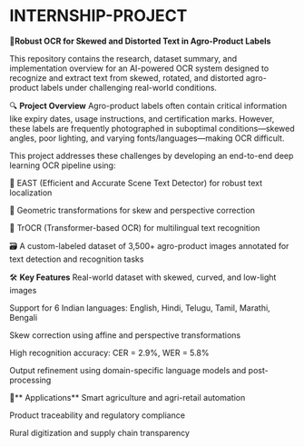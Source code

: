 # INTERNSHIP-PROJECT


📘**Robust OCR for Skewed and Distorted Text in Agro-Product Labels**

This repository contains the research, dataset summary, and implementation overview for an AI-powered OCR system designed to recognize and extract text from skewed, rotated, and distorted agro-product labels under challenging real-world conditions.

🔍 **Project Overview**
Agro-product labels often contain critical information like expiry dates, usage instructions, and certification marks. However, these labels are frequently photographed in suboptimal conditions—skewed angles, poor lighting, and varying fonts/languages—making OCR difficult.

This project addresses these challenges by developing an end-to-end deep learning OCR pipeline using:

🧠 EAST (Efficient and Accurate Scene Text Detector) for robust text localization

🔁 Geometric transformations for skew and perspective correction

📖 TrOCR (Transformer-based OCR) for multilingual text recognition

🗃️ A custom-labeled dataset of 3,500+ agro-product images annotated for text detection and recognition tasks

🛠️ **Key Features**
Real-world dataset with skewed, curved, and low-light images

Support for 6 Indian languages: English, Hindi, Telugu, Tamil, Marathi, Bengali

Skew correction using affine and perspective transformations

High recognition accuracy: CER = 2.9%, WER = 5.8%

Output refinement using domain-specific language models and post-processing

📌** Applications**
Smart agriculture and agri-retail automation

Product traceability and regulatory compliance

Rural digitization and supply chain transparency
